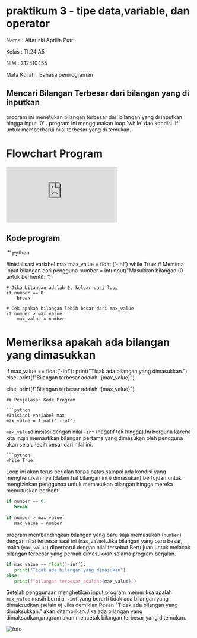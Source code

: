 # praktikum 3 - tipe data,variable, dan operator

Nama : Alfarizki Aprilia Putri 

Kelas : TI.24.A5

NIM : 312410455

Mata Kuliah : Bahasa pemrograman 


## Mencari Bilangan Terbesar dari bilangan yang di inputkan 
program ini menetukan bilangan terbesar dari bilangan yang di inputkan hingga input '0' . program ini menggunakan loop 'while' dan kondisi 'if' untuk memperbarui nilai terbesar yang di temukan.

# Flowchart Program 
![foto](https://github.com/aprilia55/photo/blob/6df3c206047bcad362d898f5aa53dfc97d3816aa/README.md)

## Kode program 
''' python 

#inisialisasi variabel max
max_value = float ('-inf')
while True:
    # Meminta input bilangan dari pengguna
    number = int(input("Masukkan bilangan (0 untuk berhenti): "))
    
    # Jika bilangan adalah 0, keluar dari loop
    if number == 0:
        break
    
    # Cek apakah bilangan lebih besar dari max_value
    if number > max_value:
        max_value = number

# Memeriksa apakah ada bilangan yang dimasukkan
if max_value == float('-inf'):
    print("Tidak ada bilangan yang dimasukkan.")
else:
    print(f"Bilangan terbesar adalah: {max_value}")

else:
    print(f"Bilangan terbesar adalah: {max_value}")
```
## Penjelasan Kode Program

```python
#Inisiasi variabel max
max_value = float(' -inf')
```
`max_value`diinisiasi dengan nilai `-inf` (negatif tak hingga).Ini berguna karena  kita ingin memastikan bilangan pertama yang dimasukan oleh pengguna akan selalu lebih besar dari nilai  ini.

```
```python
while True:
```
Loop ini akan terus berjalan tanpa batas sampai ada kondisi yang menghentikan nya (dalam hal bilangan ini `0` dimasukan) bertujuan untuk mengizinkan penggunaa untuk memasukan bilangan hingga mereka memutuskan berhenti

```python
if number == 0:
   break
```
```python
if number > max_value:
   max_value = number
```
program membandingkan bilangan yang baru saja memasukan (`number`) dengan nilai terbesar saat ini (`max_value`).Jika bilangan yang baru besar, maka (`max_value`) diperbarui dengan nilai tersebut.Bertujuan untuk melacak bilangan terbesar yang pernah dimasukkan selama program berjalan.

```python
if max_value == float(`-inf`):
   print("Tidak ada bilangan yang dimasukan")
else:
   print(f"bilangan terbesar adalah:{max_value}")
```
Setelah penggunaan menghetikan input,program memeriksa apalah `max_value` masih bernilai `-inf`,yang berarti tidak ada bilangan yang dimaksudkan (selain `0`).Jika demikian,Pesan "Tidak ada bilangan yang dimaksukkan." akan ditampilkan.Jika ada bilangan yang dimaksudkan,program akan mencetak bilangan terbesar yang ditemukan. 

![foto](https://github.com/aprilia55/praktikum-5/issues/3#issue-2621530652)




